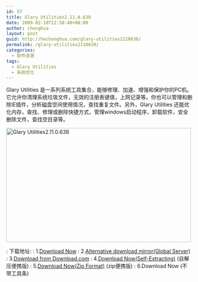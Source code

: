 ```yaml
---
id: 57
title: Glary Utilities2.11.0.638
date: 2009-02-18T12:58:40+08:00
author: chonghua
layout: post
guid: http://hechonghua.com/glary-utilities2110638/
permalink: /glary-utilities2110638/
categories:
  - 软件资源
tags:
  - Glary Utilities
  - 系统优化
---
```

Glary Utilities 是一系列系统工具集合，能够修理、加速、增强和保护你的PC机。它允许你清理系统垃圾文件，无效的注册表键值，上网记录等。你也可以管理和删除IE插件，分析磁盘空间使用情况，查找重复文件。另外，Glary Utilities 还能优化内存，查找、修理或删除快捷方式，管理windows启动程序，卸载软件，安全删除文件，查找空目录等。

<!--more--><img height="308" src="http://www.glaryutilities.com/images/screenshots/gu_large.gif" width="500" / alt="Glary Utilities2.11.0.638" > 
:   下载地址:
:   1.[Download Now](http://majorgeeks.com/Glary_Utilities_d5870.html)
:   2.[Alternative download mirror(Global Server)](http://www.brothersoft.com/download-glary-utilities-46177.html)
:   3.[Download from Download.com](http://www.download.com/Glary-Utilities/3000-2094_4-10508531.html?part=dl-GlaryUtil&subj=dl&tag=button)
:   4.[Download Now(Self-Extracting)](http://www.glaryutilities.com/download/guportable.exe) (自解压便携版)
:   5.[Download Now(Zip Format)](http://www.glaryutilities.com/download/guportable.zip) (zip便携版)
:   6.Download Now (不带工具条)